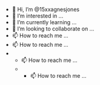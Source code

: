 - 👋 Hi, I’m @15xxagnesjones
- 👀 I’m interested in ...
- 🌱 I’m currently learning ...
- 💞️ I’m looking to collaborate on ...
- 📫 How to reach me ...
- 📫 How to reach me ...
- - 📫 How to reach me ...
  - - 📫 How to reach me ...
<!---
15xxagnesjones/15xxagnesjones is a ✨ special ✨ repository because its `README.md` (this file) appears on your GitHub profile.
You can click the Preview link to take a look at your changes.
--->
